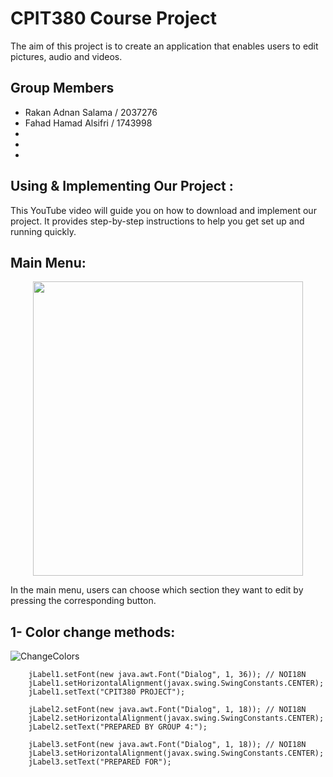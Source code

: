 # CPIT380 Course Project
The aim of this project is to create an application that enables users to edit pictures, audio and videos.
## Group Members
- Rakan Adnan Salama  / 2037276
- Fahad Hamad Alsifri / 1743998
- 
-
-
## Using & Implementing Our Project :
This YouTube video will guide you on how to download and implement our project. It provides step-by-step instructions to help you get set up and running quickly.


## Main Menu:
<p align="center">
  <img width="432" height="471" src="https://user-images.githubusercontent.com/98660298/218203921-270da3ad-8219-4c99-81b6-891e6606c4ad.PNG">
</p>
In the main menu, users can choose which section they want to edit by pressing the corresponding button.

## 1- Color change methods: 
![ChangeColors](https://user-images.githubusercontent.com/98660298/218205120-033d527b-5fc8-44e5-8a01-8cc40e0727ca.gif)


        jLabel1.setFont(new java.awt.Font("Dialog", 1, 36)); // NOI18N
        jLabel1.setHorizontalAlignment(javax.swing.SwingConstants.CENTER);
        jLabel1.setText("CPIT380 PROJECT");

        jLabel2.setFont(new java.awt.Font("Dialog", 1, 18)); // NOI18N
        jLabel2.setHorizontalAlignment(javax.swing.SwingConstants.CENTER);
        jLabel2.setText("PREPARED BY GROUP 4:");

        jLabel3.setFont(new java.awt.Font("Dialog", 1, 18)); // NOI18N
        jLabel3.setHorizontalAlignment(javax.swing.SwingConstants.CENTER);
        jLabel3.setText("PREPARED FOR");
